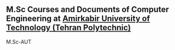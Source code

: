 ## M.Sc Courses and Documents of Computer Engineering at [Amirkabir University of Technology (Tehran Polytechnic)](https://aut.ac.ir/en)
M.Sc-AUT
